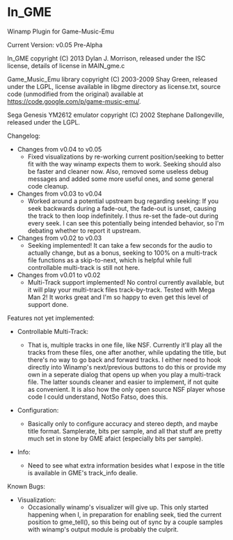In_GME
======

Winamp Plugin for Game-Music-Emu

Current Version: v0.05 Pre-Alpha

In_GME copyright (C) 2013 Dylan J. Morrison, released under the ISC license, details of
license in MAIN_gme.c

Game_Music_Emu library copyright (C) 2003-2009 Shay Green, released under the 
LGPL, license available in libgme directory as license.txt, source code (unmodified 
from the original) available at https://code.google.com/p/game-music-emu/.

Sega Genesis YM2612 emulator copyright (C) 2002 Stephane Dallongeville, released under 
the LGPL.

Changelog:
 - Changes from v0.04 to v0.05
   - Fixed visualizations by re-working current position/seeking to better fit with the way
     winamp expects them to work. Seeking should also be faster and cleaner now. Also, removed
     some useless debug messages and added some more useful ones, and some general code cleanup.
 - Changes from v0.03 to v0.04
   - Worked around a potential upstream bug regarding seeking: If you seek backwards during a
     fade-out, the fade-out is unset, causing the track to then loop indefinitely. I thus
     re-set the fade-out during every seek. I can see this potentially being intended behavior, 
     so I'm debating whether to report it upstream.
 - Changes from v0.02 to v0.03
   - Seeking implemented! It can take a few seconds for the audio to actually change, but
     as a bonus, seeking to 100% on a multi-track file functions as a skip-to-next, which
     is helpful while full controllable multi-track is still not here.
 - Changes from v0.01 to v0.02
   - Multi-Track support implemented! No control currently available, but it will play
     your multi-track files track-by-track. Tested with Mega Man 2! It works great and 
     I'm so happy to even get this level of support done.

Features not yet implemented:

 - Controllable Multi-Track:
   - That is, multiple tracks in one file, like NSF. Currently it'll 
     play all the tracks from these files, one after another, while updating the title,
     but there's no way to go back and forward tracks. I either need to hook directly into
     Winamp's next/previous buttons to do this or provide my own in a seperate dialog
     that opens up when you play a multi-track file. The latter sounds cleaner and easier
     to implement, if not quite as convenient. It is also how the only open source NSF 
     player whose code I could understand, NotSo Fatso, does this.

 - Configuration:
   - Basically only to configure accuracy and stereo depth, and maybe 
     title format. Samplerate, bits per sample, and all that stuff are 
     pretty much set in stone by GME afaict (especially bits per sample).

 - Info:
   - Need to see what extra information besides what I expose in the 
     title is available in GME's track_info dealie.


Known Bugs:

 - Visualization:
   - Occasionally winamp's visualizer will give up. This only started 
     happening when I, in preparation for enabling seek, tied the 
     current position to gme_tell(), so this being out of sync by a 
     couple samples with winamp's output module is probably the culprit.

